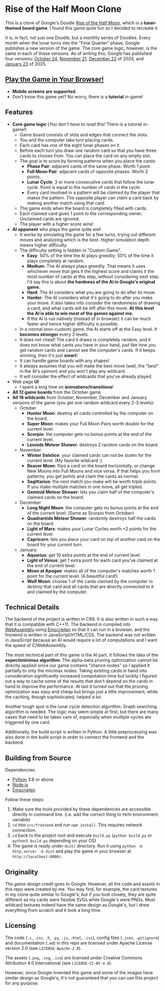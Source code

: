 # Rise of the Half Moon Clone

This is a clone of Google's Doodle [Rise of the Half Moon][doodle1], which is a
**lunar-themed board game**. I found this game quite fun so I decided to
recreate it.

It is, in fact, not just one Doodle, but a monthly series of Doodles. Every
month when the lunar turns into the "Final Quarter" phase, Google publishes a
new version of the game. The core game logic, however, is the same in each of
these versions. As of writing this, Google has published four versions:
[October 24][doodle1], [November 21][doodle2], [December 22][doodle3] of 2024,
and [January 23][doodle4] of 2025.

[doodle1]: https://doodles.google/doodle/rise-of-the-half-moon/
[doodle2]: https://doodles.google/doodle/rise-of-the-half-moon-november/
[doodle3]: https://doodles.google/doodle/rise-of-the-half-moon-december/
[doodle4]: https://doodles.google/doodle/celebrating-the-rise-of-the-half-moon-jan/

## [Play the Game in Your Browser!][demo]

* **Mobile screens are supported.**
* Don't know this game yet? No worry, there is a **tutorial** in-game!

[demo]: https://halfmoon.pages.dev/

## Features

* **Core game logic** (*You don't have to read this!* There is a tutorial
  in-game!)
  - Game board consists of slots and edges that connect the slots.
  - You and the computer take turn placing cards.
  - Each card has one of the eight lunar phases on it.
  - Before each turn you draw one random card so that you have three cards to
    choose from. You can place the card on any empty slot.
  - The goal is to score by forming patterns when you place the cards:
    * **Phase Pair**: adjacent cards of the same phase. Worth 1 point.
    * **Full Moon Pair**: adjacent cards of opposite phases. Worth 2 points.
    * **Lunar Cycle**: 3 or more consecutive cards that follow the lunar cycle.
      Point is equal to the number of cards in the cycle.
    * Every card involved in a pattern will be *claimed* by the player that
      makes the pattern. The opposite player can claim a card back by making
      another match using that card.
  - The game ends when the board is completely filled with cards.
  - Each claimed card gives 1 point to the corresponding owner. Unclaimed cards
    are ignored.
  - The player with a higher score wins!
* **AI opponent** who plays the game quite well
  - It works by simulating the game for a few turns, trying out different moves
    and analyzing which is the best. Higher simulation depth means higher
    difficulty.
  - The difficulty setting is hidden in "Custom Game".
    * **Easy**: 50% of the time the AI plays greedily; 50% of the time it plays
      completely at random.
    * **Medium**: The AI always plays greedily. That means it uses whichever
      move that gets it the highest score and claims it the most number of
      cards at this step, without considering next step. I'd say this is about
      **the hardness of the AI in Google's original game.**
    * **Hard**: The AI considers what you are going to do after its move.
    * **Harder**: The AI considers what it's going to do after you make your
      move. It also takes into consider the randomness of drawing a card, and
      what cards will be left after this move.
      **At this level the AI is able to win most of the games against me.**
    * If the AI is run natively (instead of in browser) it can be much faster
      and hence higher difficulty is possible.
  - In a normal (non-custom) game, the AI starts off at the Easy level. It
    **becomes stronger** every 3 levels.
  - It does not cheat! The card it draws is completely random, and it does not
    know what cards you have in your hand, just like how *you* get random cards
    and cannot see the computer's cards. If it keeps winning, then it's just
    **smart**!
  - It can handle game boards with any shapes!
  - It always assumes that you will make the best move (well, the "best" in the
    AI's opinion) and you won't play any wildcard.
  - It will consider the effect of wildcards that you've already played.
* Web page **UI**
  - I spent a long time on **animations/transitions**!
* **All 12 game boards** from the October game
* **All 16 wildcards** from October, November, December and January versions of
  the game (you get one random wildcard every 2-3 levels):
  - October
    * **Hunter Moon**: destroy all cards controlled by the computer on the
      board.
    * **Super Moon**: makes your Full Moon Pairs worth double for the current
      level.
    * **Scorpio**: the computer gets no bonus points at the end of the current
      level.
    * **Leonids Meteor Shower**: destroys 2 random cards on the board.
  - November
    * **Winter Solstice**: your claimed cards can not be stolen for the current
      level. (My favorite wildcard :)
    * **Beaver Moon**: flips a card on the board horizontally, or change New
      Moons into Full Moons and vice versa. If that helps you form patterns,
      you get points and claim the cards as normal.
    * **Sagittarius**: the next match you make will be worth triple points. If
      you make multiple matches in one move, all get tripled.
    * **Geminid Meteor Shower**: lets you claim half of the computer's claimed
      cards on the board.
  - December
    * **Long Night Moon**: the computer gets no bonus points at the end of the
      current level. (Same as Scorpio from October)
    * **Quadrantids Meteor Shower**: randomly destroys half the cards on the
      board.
    * **Light of Mars**: makes your Lunar Cycles worth +2 points for the
      current level.
    * **Capricorn**: lets you place your card on top of another card on the
      board for your current turn.
  - January:
    * **Aquarius**: get 10 extra points at the end of current level.
    * **Light of Venus**: get 1 extra point for each card you've claimed at the
      end of current level.
    * **Moon at Apogee**: makes all of the computer's matches worth 1 point for
      the current level. (A beautiful card!)
    * **Wolf Moon**: choose 1 of the cards claimed by the computer to destroy
      that card and all cards that are directly connected to it and claimed by
      the computer.

## Technical Details

The backend of the project is written in C99. It is also written in such a way
that it is compatible with C++11. The backend is compiled into
[WebAssembly][wasm] using [Emscripten][emscripten] so that it can run in a
browser, and the frontend is written in JavaScript/HTML/CSS. The backend was
not written in JavaScript because an AI would require a lot of computations and
I want the speed of C/WebAssembly.

The most technical part of this game is the AI part. It follows the idea of the
**expectiminimax algorithm**. The alpha-beta pruning optimization cannot be
directly applied since our game contains "chance nodes" so I applied it
partially to only the min/max nodes. Taking existing cards in hand into
consideration significantly increased computation time but luckily I figured
out a way to cache some of the results that don't depend on the cards in hand
to improve the performance. At last it turned out that the pruning optimization
was easy and cheap but brings just a little improvement; while the caching,
though sophisticated, helped *a lot*.

Another tough spot is the lunar cycle detection algorithm. Graph searching
algorithm is needed. The logic may seem simple at first, but there are many
cases that need to be taken care of, especially when multiple cycles are
triggered by one card.

Additionally, the build script is written in Python. A little preprocessing was
also done in the build script in order to connect the frontend and the backend.

[wasm]: https://webassembly.org/
[emscripten]: https://emscripten.org/

## Building from Source

Dependencies:

* [Python](https://www.python.org/) 3.6 or above
* [Node.js](https://nodejs.org/)
* [Emscripten][emscripten]

Follow these steps:

1. Make sure the tools provided by these dependencies are accessible directly
   in command line. (i.e. add the correct thing to `PATH` environment variable)
2. `cd` into `src/frontend` and run `npm install`. This requires network
   connection.
3. `cd` back to the project root and execute `build.py` (`python build.py` or
   `python3 build.py` depending on your OS)
4. The game is ready under `dist/` directory. Run it using
   `python -m http.server -d dist` and play the game in your browser at
   `http://localhost:8000/`.

## Originality

The *game design* credit goes to Google. However, all the code and assets in
this repo were created by me. You may find, for example, the card textures in
my clone quite similar to Google's; but if you look closely, they are quite
different as my cards were flexible SVGs while Google's were PNGs. Most
wildcard textures indeed have the same design as Google's, but I drew
everything from scratch and it took a long time.

## Licensing

The code (`.c`, `.inc`, `.h`, `.py`, `.js`, `.html`, `.css`), config files
(`.json`, `.gitignore`) and documentation (`.md`) in this repo are licensed
under Apache License version 2.0 (see `LICENSE-Apache-2.0`).

The assets (`.png`, `.svg`, `.ico`) are licensed under Creative Commons
Attribution 4.0 International (see `LICENSE-CC-BY-4.0`).

However, since Google invented this game and some of the images have similar
design as Google's, it's not guaranteed that you can use this project for any
purpose.
